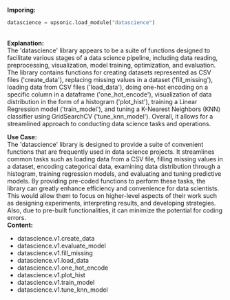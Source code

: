 <b class="custom_code_highlight_green">Imporing:</b><br>
```python
datascience = upsonic.load_module("datascience")
```
<br><b class="custom_code_highlight_green">Explanation:</b><br>The 'datascience' library appears to be a suite of functions designed to facilitate various stages of a data science pipeline, including data reading, preprocessing, visualization, model training, optimization, and evaluation. The library contains functions for creating datasets represented as CSV files ('create_data'), replacing missing values in a dataset ('fill_missing'), loading data from CSV files ('load_data'), doing one-hot encoding on a specific column in a dataframe ('one_hot_encode'), visualization of data distribution in the form of a histogram ('plot_hist'), training a Linear Regression model ('train_model'), and tuning a K-Nearest Neighbors (KNN) classifier using GridSearchCV ('tune_knn_model'). Overall, it allows for a streamlined approach to conducting data science tasks and operations.

<b class="custom_code_highlight_green">Use Case:</b><br>The 'datascience' library is designed to provide a suite of convenient functions that are frequently used in data science projects. It streamlines common tasks such as loading data from a CSV file, filling missing values in a dataset, encoding categorical data, examining data distribution through a histogram, training regression models, and evaluating and tuning predictive models. By providing pre-coded functions to perform these tasks, the library can greatly enhance efficiency and convenience for data scientists. This would allow them to focus on higher-level aspects of their work such as designing experiments, interpreting results, and developing strategies. Also, due to pre-built functionalities, it can minimize the potential for coding errors.
<br><b class="custom_code_highlight_green">Content:</b><br>
  - datascience.v1.create_data
  - datascience.v1.evaluate_model
  - datascience.v1.fill_missing
  - datascience.v1.load_data
  - datascience.v1.one_hot_encode
  - datascience.v1.plot_hist
  - datascience.v1.train_model
  - datascience.v1.tune_knn_model
